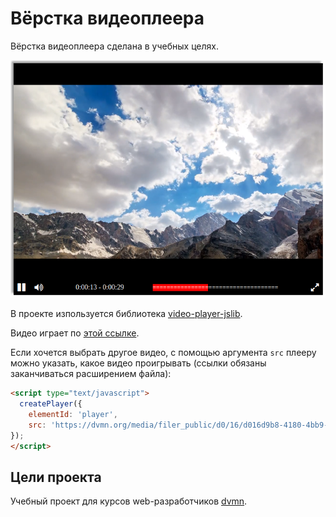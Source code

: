 # Вёрстка видеоплеера

Вёрстка видеоплеера сделана в учебных целях.

![screenshot](https://raw.githubusercontent.com/rs0x069/video-player/main/.github/images/screenshot.png)

В проекте изпользуется библиотека [video-player-jslib](https://github.com/devmanorg/video-player-jslib).

Видео играет по [этой ссылке](ttps://dvmn.org/media/filer_public/78/db/78db3456-3fd3-4504-9ed9-d2d1fd843c0b/highest_peak.mp4).

Если хочется выбрать другое видео, с помощью аргумента `src` плееру можно указать, какое видео проигрывать (ссылки обязаны заканчиваться расширением файла):
```html
<script type="text/javascript">
  createPlayer({
    elementId: 'player',
    src: 'https://dvmn.org/media/filer_public/d0/16/d016d9b8-4180-4bb9-ad83-0241f61627b8/samsung_demo_-_alive_in_color.mp4'
});
</script>
```

## Цели проекта

Учебный проект для курсов web-разработчиков [dvmn](https://dvmn.org).
